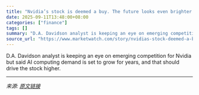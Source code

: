 ```yaml
---
title: "Nvidia’s stock is deemed a buy. The future looks even brighter on ‘the only thing that matters.’"
date: 2025-09-11T13:48:00+08:00
categories: ["finance"]
tags: []
summary: "D.A. Davidson analyst is keeping an eye on emerging competition for Nvidia but said AI computing demand is set to grow for years, and that should drive the stock higher."
source_url: "https://www.marketwatch.com/story/nvidias-stock-deemed-a-buy-the-future-looks-even-brighter-on-the-only-thing-that-matters-bb448628?mod=mw_rss_topstories"
---
```


D.A. Davidson analyst is keeping an eye on emerging competition for Nvidia but said AI computing demand is set to grow for years, and that should drive the stock higher.

---

*来源: [原文链接](https://www.marketwatch.com/story/nvidias-stock-deemed-a-buy-the-future-looks-even-brighter-on-the-only-thing-that-matters-bb448628?mod=mw_rss_topstories)*
